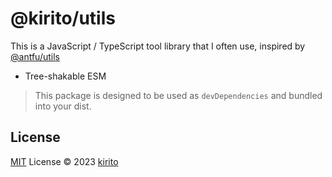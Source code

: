 # @kirito/utils

This is a JavaScript / TypeScript tool library that I often use, inspired by [@antfu/utils](https://github.com/antfu/utils)

- Tree-shakable ESM

> This package is designed to be used as `devDependencies` and bundled into your dist.

## License

[MIT](./LICENSE) License © 2023 [kirito](https://github.com/KiritoTm-z)
